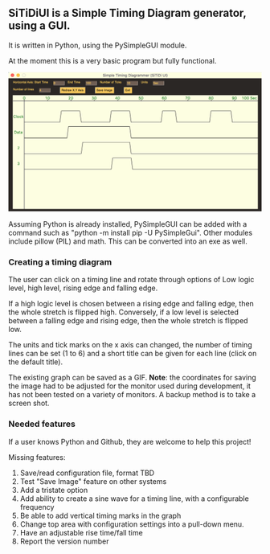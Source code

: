 ## SiTiDiUI is a Simple Timing Diagram generator, using a GUI.

It is written in Python, using the PySimpleGUI module.

At the moment this is a very basic program but fully functional.

![Screenshot](SiTiDiUI_ss.gif)

Assuming Python is already installed, PySimpleGUI can be added 
with a command such as "python -m install pip -U PySimpleGui". 
Other modules include pillow (PIL) and math. This can be converted
into an exe as well.

### Creating a timing diagram

The user can click on a timing line and rotate through options of
Low logic level, high level, rising edge and falling edge.

If a high logic level is chosen between a rising edge and falling
edge, then the whole stretch is flipped high. Conversely, if a low
level is selected between a falling edge and rising edge, then the
whole stretch is flipped low.

The units and tick marks on the x axis can changed, the number of
timing lines can be set (1 to 6) and a short title can be given for
each line (click on the default title).

The existing graph can be saved as a GIF. __Note__: the coordinates
for saving the image had to be adjusted for the monitor used during
development, it has not been tested on a variety of monitors. A
backup method is to take a screen shot.

### Needed features

If a user knows Python and Github, they are welcome to help this project!

Missing features:
1. Save/read configuration file, format TBD
1. Test "Save Image" feature on other systems
1. Add a tristate option
1. Add ability to create a sine wave for a timing line,
with a configurable frequency
1. Be able to add vertical timing marks in the graph
1. Change top area with configuration settings into a pull-down menu.
1. Have an adjustable rise time/fall time
1. Report the version number
